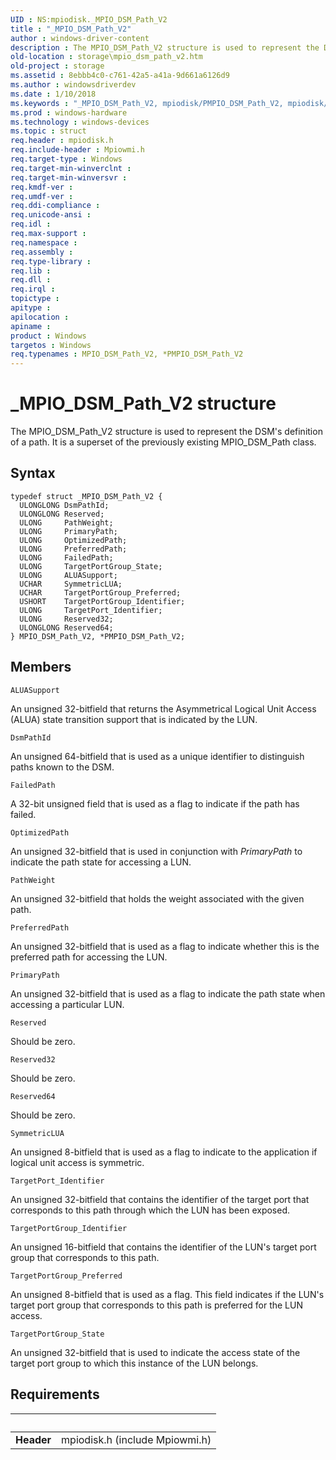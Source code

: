 ```yaml
---
UID : NS:mpiodisk._MPIO_DSM_Path_V2
title : "_MPIO_DSM_Path_V2"
author : windows-driver-content
description : The MPIO_DSM_Path_V2 structure is used to represent the DSM's definition of a path. It is a superset of the previously existing MPIO_DSM_Path class.
old-location : storage\mpio_dsm_path_v2.htm
old-project : storage
ms.assetid : 8ebbb4c0-c761-42a5-a41a-9d661a6126d9
ms.author : windowsdriverdev
ms.date : 1/10/2018
ms.keywords : "_MPIO_DSM_Path_V2, mpiodisk/PMPIO_DSM_Path_V2, mpiodisk/MPIO_DSM_Path_V2, *PMPIO_DSM_Path_V2, MPIO_DSM_Path_V2, PMPIO_DSM_Path_V2 structure pointer [Storage Devices], MPIO_DSM_Path_V2 structure [Storage Devices], structs-scsibus_e1d340a8-aa6a-4219-8bd4-c11fc3520f5d.xml, PMPIO_DSM_Path_V2, storage.mpio_dsm_path_v2"
ms.prod : windows-hardware
ms.technology : windows-devices
ms.topic : struct
req.header : mpiodisk.h
req.include-header : Mpiowmi.h
req.target-type : Windows
req.target-min-winverclnt : 
req.target-min-winversvr : 
req.kmdf-ver : 
req.umdf-ver : 
req.ddi-compliance : 
req.unicode-ansi : 
req.idl : 
req.max-support : 
req.namespace : 
req.assembly : 
req.type-library : 
req.lib : 
req.dll : 
req.irql : 
topictype : 
apitype : 
apilocation : 
apiname : 
product : Windows
targetos : Windows
req.typenames : MPIO_DSM_Path_V2, *PMPIO_DSM_Path_V2
---
```


# _MPIO_DSM_Path_V2 structure
The MPIO_DSM_Path_V2 structure is used to represent the DSM's definition of a path. It is a superset of the previously existing MPIO_DSM_Path class.

## Syntax
````
typedef struct _MPIO_DSM_Path_V2 {
  ULONGLONG DsmPathId;
  ULONGLONG Reserved;
  ULONG     PathWeight;
  ULONG     PrimaryPath;
  ULONG     OptimizedPath;
  ULONG     PreferredPath;
  ULONG     FailedPath;
  ULONG     TargetPortGroup_State;
  ULONG     ALUASupport;
  UCHAR     SymmetricLUA;
  UCHAR     TargetPortGroup_Preferred;
  USHORT    TargetPortGroup_Identifier;
  ULONG     TargetPort_Identifier;
  ULONG     Reserved32;
  ULONGLONG Reserved64;
} MPIO_DSM_Path_V2, *PMPIO_DSM_Path_V2;
````

## Members


`ALUASupport`

An unsigned 32-bitfield that returns the Asymmetrical Logical Unit Access (ALUA) state transition support that is indicated by the LUN.

`DsmPathId`

An unsigned 64-bitfield that is used as a unique identifier to distinguish paths known to the DSM.

`FailedPath`

A 32-bit unsigned field that is used as a flag to indicate if the path has failed.

`OptimizedPath`

An unsigned 32-bitfield that is used in conjunction with <i>PrimaryPath</i> to indicate the path state for accessing a LUN.

`PathWeight`

An unsigned 32-bitfield that holds the weight associated with the given path.

`PreferredPath`

An unsigned 32-bitfield that is used as a flag to indicate whether this is the preferred path for accessing the LUN.

`PrimaryPath`

An unsigned 32-bitfield that is used as a flag to indicate the path state when accessing a particular LUN.

`Reserved`

Should be zero.

`Reserved32`

Should be zero.

`Reserved64`

Should be zero.

`SymmetricLUA`

An unsigned 8-bitfield that is used as a flag to indicate to the application if logical unit access is symmetric.

`TargetPort_Identifier`

An unsigned 32-bitfield that contains the identifier of the target port that corresponds to this path through which the LUN has been exposed.

`TargetPortGroup_Identifier`

An unsigned 16-bitfield that contains the identifier of the LUN's target port group that corresponds to this path.

`TargetPortGroup_Preferred`

An unsigned 8-bitfield that is used as a flag. This field indicates if the LUN's target port group that corresponds to this path is preferred for the LUN access.

`TargetPortGroup_State`

An unsigned 32-bitfield that is used to indicate the access state of the target port group to which this instance of the LUN belongs.


## Requirements
| &nbsp; | &nbsp; |
| ---- |:---- |
| **Header** | mpiodisk.h (include Mpiowmi.h) |